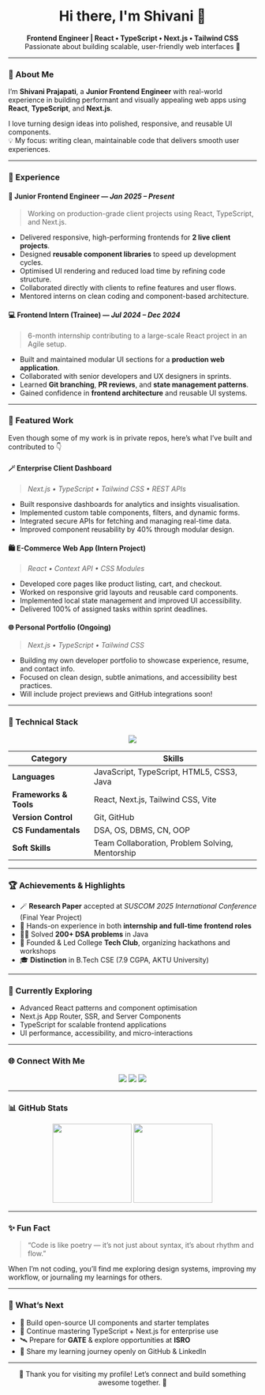 <h1 align="center">Hi there, I'm Shivani 👋</h1>

<p align="center">
  <b>Frontend Engineer | React • TypeScript • Next.js • Tailwind CSS</b><br/>
  Passionate about building scalable, user-friendly web interfaces 🚀
</p>

---

### 🌸 About Me

I’m **Shivani Prajapati**, a **Junior Frontend Engineer** with real-world experience in building performant and visually appealing web apps using **React**, **TypeScript**, and **Next.js**.

I love turning design ideas into polished, responsive, and reusable UI components.  
💡 My focus: writing clean, maintainable code that delivers smooth user experiences.

---

### 💼 Experience

#### 🧩 Junior Frontend Engineer — _Jan 2025 – Present_

> Working on production-grade client projects using React, TypeScript, and Next.js.

- Delivered responsive, high-performing frontends for **2 live client projects**.
- Designed **reusable component libraries** to speed up development cycles.
- Optimised UI rendering and reduced load time by refining code structure.
- Collaborated directly with clients to refine features and user flows.
- Mentored interns on clean coding and component-based architecture.

#### 💻 Frontend Intern (Trainee) — _Jul 2024 – Dec 2024_

> 6-month internship contributing to a large-scale React project in an Agile setup.

- Built and maintained modular UI sections for a **production web application**.
- Collaborated with senior developers and UX designers in sprints.
- Learned **Git branching**, **PR reviews**, and **state management patterns**.
- Gained confidence in **frontend architecture** and reusable UI systems.

---

### 🌟 Featured Work

Even though some of my work is in private repos, here’s what I’ve built and contributed to 👇

#### 🪄 **Enterprise Client Dashboard**

> _Next.js • TypeScript • Tailwind CSS • REST APIs_

- Built responsive dashboards for analytics and insights visualisation.
- Implemented custom table components, filters, and dynamic forms.
- Integrated secure APIs for fetching and managing real-time data.
- Improved component reusability by 40% through modular design.

#### 🛍️ **E-Commerce Web App (Intern Project)**

> _React • Context API • CSS Modules_

- Developed core pages like product listing, cart, and checkout.
- Worked on responsive grid layouts and reusable card components.
- Implemented local state management and improved UI accessibility.
- Delivered 100% of assigned tasks within sprint deadlines.

#### 🌐 **Personal Portfolio (Ongoing)**

> _Next.js • TypeScript • Tailwind CSS_

- Building my own developer portfolio to showcase experience, resume, and contact info.
- Focused on clean design, subtle animations, and accessibility best practices.
- Will include project previews and GitHub integrations soon!

---

### 🧠 Technical Stack

<p align="center">
  <img src="https://skillicons.dev/icons?i=html,css,js,ts,react,nextjs,tailwind,vite,git,github,figma,vscode" />
</p>

| Category               | Skills                                          |
| ---------------------- | ----------------------------------------------- |
| **Languages**          | JavaScript, TypeScript, HTML5, CSS3, Java       |
| **Frameworks & Tools** | React, Next.js, Tailwind CSS, Vite              |
| **Version Control**    | Git, GitHub                                     |
| **CS Fundamentals**    | DSA, OS, DBMS, CN, OOP                          |
| **Soft Skills**        | Team Collaboration, Problem Solving, Mentorship |

---

### 🏆 Achievements & Highlights

- 🪄 **Research Paper** accepted at _SUSCOM 2025 International Conference_ (Final Year Project)
- 💼 Hands-on experience in both **internship and full-time frontend roles**
- 👩‍💻 Solved **200+ DSA problems** in Java
- 🚀 Founded & Led College **Tech Club**, organizing hackathons and workshops
- 🎓 **Distinction** in B.Tech CSE (7.9 CGPA, AKTU University)

---

### 🌱 Currently Exploring

- Advanced React patterns and component optimisation
- Next.js App Router, SSR, and Server Components
- TypeScript for scalable frontend applications
- UI performance, accessibility, and micro-interactions

---

### 🌐 Connect With Me

<p align="center">
  <a href="mailto:shivaniip012@gmail.com"><img src="https://img.shields.io/badge/Email-%23EA4335.svg?style=for-the-badge&logo=gmail&logoColor=white" /></a>
  <a href="www.linkedin.com/in/shivaniprajapati001"><img src="https://img.shields.io/badge/LinkedIn-%230A66C2.svg?style=for-the-badge&logo=linkedin&logoColor=white" /></a>
  <a href="https://github.com/SHiVANii003"><img src="https://img.shields.io/badge/GitHub-%23121011.svg?style=for-the-badge&logo=github&logoColor=white" /></a>
</p>

---

### 📊 GitHub Stats

<p align="center">
  <img height="160px" src="https://github-readme-stats.vercel.app/api?username=SHiVANii003&show_icons=true&theme=tokyonight&count_private=true" />
  <img height="160px" src="https://github-readme-streak-stats.herokuapp.com/?user=SHiVANii003&theme=tokyonight" />
</p>

---

### ✨ Fun Fact

> “Code is like poetry — it’s not just about syntax, it’s about rhythm and flow.”

When I’m not coding, you’ll find me exploring design systems, improving my workflow, or journaling my learnings for others.

---

### 🧭 What’s Next

- 🧩 Build open-source UI components and starter templates
- 🧠 Continue mastering TypeScript + Next.js for enterprise use
- 🛰️ Prepare for **GATE** & explore opportunities at **ISRO**
- 🌻 Share my learning journey openly on GitHub & LinkedIn

---

<p align="center">
  💛 Thank you for visiting my profile! Let’s connect and build something awesome together. 💛
</p>

